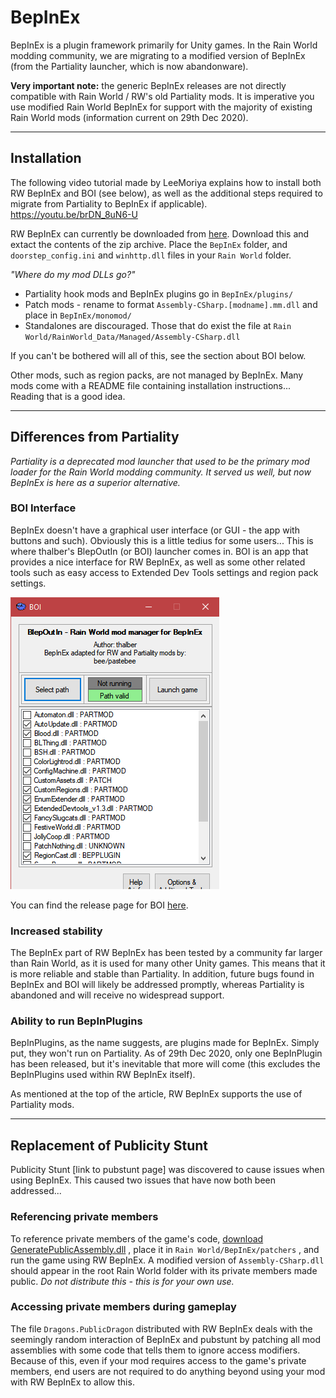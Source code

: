# BepInEx

BepInEx is a plugin framework primarily for Unity games. In the Rain World modding community, we are migrating to a modified version of BepInEx (from the Partiality launcher, which is now abandonware). 

**Very important note:** the generic BepInEx releases are not directly compatible with Rain World / RW's old Partiality mods. It is imperative you use modified Rain World BepInEx for support with the majority of existing Rain World mods (information current on 29th Dec 2020).

---
## Installation

The following video tutorial made by LeeMoriya explains how to install both RW BepInEx and BOI (see below), as well as the additional steps required to migrate from Partiality to BepInEx if applicable). https://youtu.be/brDN_8uN6-U

RW BepInEx can currently be downloaded from [here](https://drive.google.com/file/d/1WcCCsS3ABBdO1aX-iJGeqeE07YE4Qv88/view). Download this and extact the contents of the zip archive. Place the `BepInEx` folder, and `doorstep_config.ini` and `winhttp.dll` files in your `Rain World` folder.

*"Where do my mod DLLs go?"*
- Partiality hook mods and BepInEx plugins go in `BepInEx/plugins/`
- Patch mods - rename to format `Assembly-CSharp.[modname].mm.dll` and place in `BepInEx/monomod/`
- Standalones are discouraged. Those that do exist the file at `Rain World/RainWorld_Data/Managed/Assembly-CSharp.dll`

If you can't be bothered will all of this, see the section about BOI below.

Other mods, such as region packs, are not managed by BepInEx. Many mods come with a README file containing installation instructions... Reading that is a good idea.

---

## Differences from Partiality

*Partiality is a deprecated mod launcher that used to be the primary mod loader for the Rain World modding community. It served us well, but now BepInEx is here as a superior alternative.*

### BOI Interface

BepInEx doesn't have a graphical user interface (or GUI - the app with buttons and such). Obviously this is a little tedius for some users... This is where thalber's BlepOutIn (or BOI) launcher comes in. BOI is an app that provides a nice interface for RW BepInEx, as well as some other related tools such as easy access to Extended Dev Tools settings and region pack settings.

![BOI](../../assets/BOI-main.png)

You can find the release page for BOI [here](https://github.com/thalber/BOI/releases/latest). 



### Increased stability

The BepInEx part of RW BepInEx has been tested by a community far larger than Rain World, as it is used for many other Unity games. This means that it is more reliable and stable than Partiality. In addition, future bugs found in BepInEx and BOI will likely be addressed promptly, whereas Partiality is abandoned and will receive no widespread support.



### Ability to run BepInPlugins

BepInPlugins, as the name suggests, are plugins made for BepInEx. Simply put, they won't run on Partiality. As of 29th Dec 2020, only one BepInPlugin has been released, but it's inevitable that more will come (this excludes the BepInPlugins used within RW BepInEx itself). 

As mentioned at the top of the article, RW BepInEx supports the use of Partiality mods.



---

## Replacement of Publicity Stunt

Publicity Stunt [link to pubstunt page] was discovered to cause issues when using BepInEx. This caused two issues that have now both been addressed...

### Referencing private members

To reference private members of the game's code, [download GeneratePublicAssembly.dll](https://beestuff.pythonanywhere.com/audb/api/mods/0/21/download/latest) , place it in `Rain World/BepInEx/patchers` , and run the game using RW BepInEx. A modified version of `Assembly-CSharp.dll` should appear in the root Rain World folder with its private members made public. *Do not distribute this - this is for your own use.* 

### Accessing private members during gameplay

The file `Dragons.PublicDragon` distributed with RW BepInEx deals with the seemingly random interaction of BepInEx and pubstunt by patching all mod assemblies with some code that tells them to ignore access modifiers. Because of this,  even if your mod requires access to the game's private members, end users are not required to do anything beyond using your mod with RW BepInEx to allow this.

